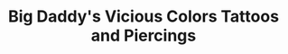 ---
title: "Big Daddy's Vicious Colors Tattoos and Piercings"
url: /clarksville/big-daddys-vicious-colors-tattoos-and-piercings/
shop: Tattoo
---